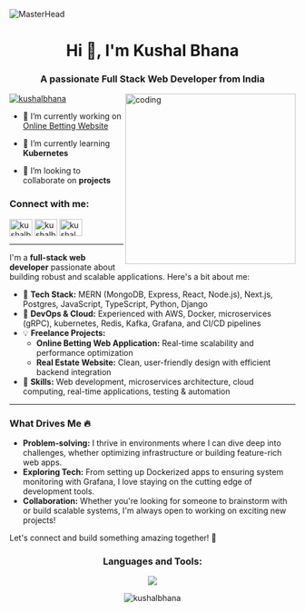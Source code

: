 ![MasterHead](https://user-images.githubusercontent.com/10498744/210012254-234538ff-d198-48aa-8964-37e6fd45d227.gif)
<h1 align="center">Hi 👋, I'm Kushal Bhana</h1>
<h3 align="center">A passionate Full Stack Web Developer from India</h3>
<img align="right" alt="coding" width="300" src="https://cdn.dribbble.com/users/1162077/screenshots/3848914/programmer.gif">


<p align="left"> <a href="https://twitter.com/kushalbhana" target="blank"><img src="https://img.shields.io/twitter/follow/kushalbhana?logo=twitter&style=for-the-badge" alt="kushalbhana" /></a> </p>

- 🔭 I’m currently working on [Online Betting Website](https://nexabetx.vercel.app/)

- 🌱 I’m currently learning **Kubernetes**

- 👯 I’m looking to collaborate on **projects**

<h3 align="left">Connect with me:</h3>
<p align="left">
<a href="https://twitter.com/kushalbhana" target="blank"><img align="center" src="https://raw.githubusercontent.com/rahuldkjain/github-profile-readme-generator/master/src/images/icons/Social/twitter.svg" alt="kushalbhana" height="30" width="40" /></a>
<a href="https://linkedin.com/in/kushalbhana" target="blank"><img align="center" src="https://raw.githubusercontent.com/rahuldkjain/github-profile-readme-generator/master/src/images/icons/Social/linked-in-alt.svg" alt="kushalbhana" height="30" width="40" /></a>
<a href="https://instagram.com/kushal_bhana" target="blank"><img align="center" src="https://raw.githubusercontent.com/rahuldkjain/github-profile-readme-generator/master/src/images/icons/Social/instagram.svg" alt="kushal_bhana" height="30" width="40" /></a>
</p>

---

I'm a **full-stack web developer** passionate about building robust and scalable applications. Here's a bit about me:

- 🔧 **Tech Stack:** MERN (MongoDB, Express, React, Node.js), Next.js, Postgres, JavaScript, TypeScript, Python, Django
- 🚀 **DevOps & Cloud:** Experienced with AWS, Docker, microservices (gRPC), kubernetes, Redis, Kafka, Grafana, and CI/CD pipelines
- 💡 **Freelance Projects:**
  - **Online Betting Web Application:** Real-time scalability and performance optimization
  - **Real Estate Website:** Clean, user-friendly design with efficient backend integration
- 🧠 **Skills:** Web development, microservices architecture, cloud computing, real-time applications, testing & automation

---

### What Drives Me 🔥
- **Problem-solving:** I thrive in environments where I can dive deep into challenges, whether optimizing infrastructure or building feature-rich web apps.
- **Exploring Tech:** From setting up Dockerized apps to ensuring system monitoring with Grafana, I love staying on the cutting edge of development tools.
- **Collaboration:** Whether you're looking for someone to brainstorm with or build scalable systems, I'm always open to working on exciting new projects!

Let's connect and build something amazing together! 🌟



<h3 align="center">Languages and Tools:</h3>
<p align="center"> <img src="https://skillicons.dev/icons?i=express,react,aws,nextjs,nodejs,ts,docker,postgres,redis,appwrite,git,kubernetes,mongodb,mysql,prisma,prometheus,jest,grafana,js,cpp,kafka,cypress,vitest,tailwind,django,html,bootstrap,css,postman,vim,git,github" /> </p>


<p align="center"><img align="center" src="https://github-readme-streak-stats.herokuapp.com/?user=kushalbhana&" alt="kushalbhana" /></p>
